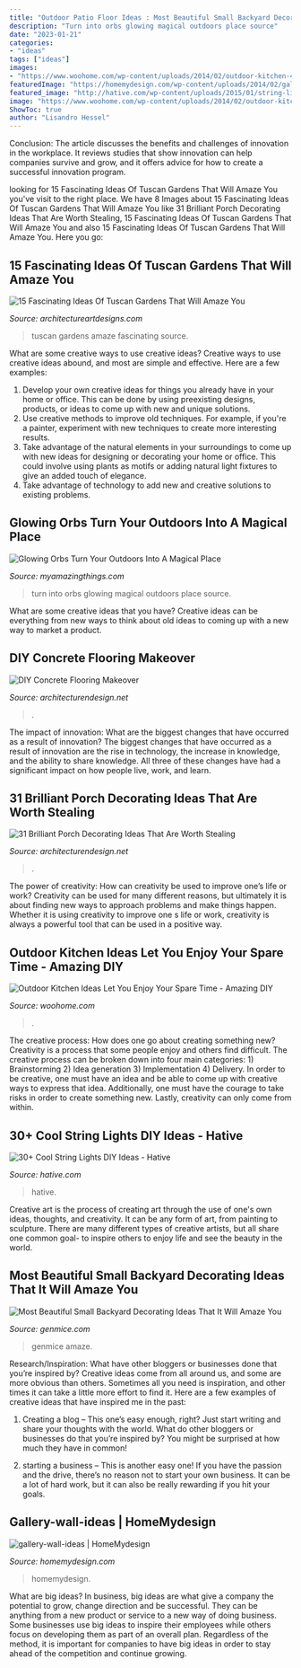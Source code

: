 ```yaml
---
title: "Outdoor Patio Floor Ideas : Most Beautiful Small Backyard Decorating Ideas That It Will Amaze You"
description: "Turn into orbs glowing magical outdoors place source"
date: "2023-01-21"
categories:
- "ideas"
tags: ["ideas"]
images:
- "https://www.woohome.com/wp-content/uploads/2014/02/outdoor-kitchen-4.jpg"
featuredImage: "https://homemydesign.com/wp-content/uploads/2014/02/gallery-wall-ideas.jpg"
featured_image: "http://hative.com/wp-content/uploads/2015/01/string-lights-diy-ideas/7-string-lights-diy-ideas.jpg"
image: "https://www.woohome.com/wp-content/uploads/2014/02/outdoor-kitchen-4.jpg"
ShowToc: true
author: "Lisandro Hessel"
---
```



Conclusion:
The article discusses the benefits and challenges of innovation in the workplace. It reviews studies that show innovation can help companies survive and grow, and it offers advice for how to create a successful innovation program.

	

		
looking for 15 Fascinating Ideas Of Tuscan Gardens That Will Amaze You you've visit to the right place. We have 8 Images about 15 Fascinating Ideas Of Tuscan Gardens That Will Amaze You like 31 Brilliant Porch Decorating Ideas That Are Worth Stealing, 15 Fascinating Ideas Of Tuscan Gardens That Will Amaze You and also 15 Fascinating Ideas Of Tuscan Gardens That Will Amaze You. Here you go:
		
    
## 15 Fascinating Ideas Of Tuscan Gardens That Will Amaze You

<img loading=lazy src="https://www.architectureartdesigns.com/wp-content/uploads/2016/11/4-32.jpg" onerror="this.onerror=null;this.src='https://tse1.mm.bing.net/th?id=OIP.7IMSMEshI2geLgMEGoWIRgHaJ4&amp;pid=15.1';" alt="15 Fascinating Ideas Of Tuscan Gardens That Will Amaze You">

_Source: architectureartdesigns.com_

>tuscan gardens amaze fascinating source. 

	

What are some creative ways to use creative ideas?
Creative ways to use creative ideas abound, and most are simple and effective. Here are a few examples: 
1. Develop your own creative ideas for things you already have in your home or office. This can be done by using preexisting designs, products, or ideas to come up with new and unique solutions. 
2. Use creative methods to improve old techniques. For example, if you're a painter, experiment with new techniques to create more interesting results. 
3. Take advantage of the natural elements in your surroundings to come up with new ideas for designing or decorating your home or office. This could involve using plants as motifs or adding natural light fixtures to give an added touch of elegance. 
4. Take advantage of technology to add new and creative solutions to existing problems.

    
## Glowing Orbs Turn Your Outdoors Into A Magical Place

<img loading=lazy src="http://myamazingthings.com/wp-content/uploads/2017/04/orbs.jpg" onerror="this.onerror=null;this.src='https://tse3.mm.bing.net/th?id=OIP.VoJqR7EJgiOhUNY-s_aJoQHaLI&amp;pid=15.1';" alt="Glowing Orbs Turn Your Outdoors Into A Magical Place">

_Source: myamazingthings.com_

>turn into orbs glowing magical outdoors place source. 

	

What are some creative ideas that you have?
Creative ideas can be everything from new ways to think about old ideas to coming up with a new way to market a product.

    
## DIY Concrete Flooring Makeover

<img loading=lazy src="https://cdn.architecturendesign.net/wp-content/uploads/2016/01/AD-DIY-Concrete-Flooring-Makeover-02.jpg" onerror="this.onerror=null;this.src='https://tse2.mm.bing.net/th?id=OIP.OWKPPqNWVD0c2833HrX3fgHaJ3&amp;pid=15.1';" alt="DIY Concrete Flooring Makeover">

_Source: architecturendesign.net_

>. 

	

The impact of innovation: What are the biggest changes that have occurred as a result of innovation?
The biggest changes that have occurred as a result of innovation are the rise in technology, the increase in knowledge, and the ability to share knowledge. All three of these changes have had a significant impact on how people live, work, and learn.

    
## 31 Brilliant Porch Decorating Ideas That Are Worth Stealing

<img loading=lazy src="https://cdn.architecturendesign.net/wp-content/uploads/2015/07/AD-Small-Porch-Ideas-26.jpg" onerror="this.onerror=null;this.src='https://tse1.mm.bing.net/th?id=OIP.gQcHXMzFM1Es1dThN5g-VgHaJ4&amp;pid=15.1';" alt="31 Brilliant Porch Decorating Ideas That Are Worth Stealing">

_Source: architecturendesign.net_

>. 

	

The power of creativity: How can creativity be used to improve one’s life or work?
Creativity can be used for many different reasons, but ultimately it is about finding new ways to approach problems and make things happen. Whether it is using creativity to improve one s life or work, creativity is always a powerful tool that can be used in a positive way.

    
## Outdoor Kitchen Ideas Let You Enjoy Your Spare Time - Amazing DIY

<img loading=lazy src="https://www.woohome.com/wp-content/uploads/2014/02/outdoor-kitchen-4.jpg" onerror="this.onerror=null;this.src='https://tse1.mm.bing.net/th?id=OIP.jcxSXCNgDdbCiHqAuxVTmAHaKe&amp;pid=15.1';" alt="Outdoor Kitchen Ideas Let You Enjoy Your Spare Time - Amazing DIY">

_Source: woohome.com_

>. 

	

The creative process: How does one go about creating something new?
Creativity is a process that some people enjoy and others find difficult. The creative process can be broken down into four main categories: 1) Brainstorming 2) Idea generation 3) Implementation 4) Delivery. In order to be creative, one must have an idea and be able to come up with creative ways to express that idea. Additionally, one must have the courage to take risks in order to create something new. Lastly, creativity can only come from within.

    
## 30+ Cool String Lights DIY Ideas - Hative

<img loading=lazy src="http://hative.com/wp-content/uploads/2015/01/string-lights-diy-ideas/7-string-lights-diy-ideas.jpg" onerror="this.onerror=null;this.src='https://tse2.mm.bing.net/th?id=OIP.YEEweGHGFbA0n5-Bs02HpQHaLL&amp;pid=15.1';" alt="30+ Cool String Lights DIY Ideas - Hative">

_Source: hative.com_

>hative. 

	

Creative art is the process of creating art through the use of one's own ideas, thoughts, and creativity. It can be any form of art, from painting to sculpture. There are many different types of creative artists, but all share one common goal- to inspire others to enjoy life and see the beauty in the world.

    
## Most Beautiful Small Backyard Decorating Ideas That It Will Amaze You

<img loading=lazy src="https://genmice.com/design-ideas/Most-Beautiful-Small-Backyard-Decorating-Ideas-That-It-Will-/63.jpeg" onerror="this.onerror=null;this.src='https://tse3.mm.bing.net/th?id=OIP.frwolDTVJoPlXYtpcPByiQHaLH&amp;pid=15.1';" alt="Most Beautiful Small Backyard Decorating Ideas That It Will Amaze You">

_Source: genmice.com_

>genmice amaze. 

	

Research/Inspiration: What have other bloggers or businesses done that you’re inspired by?
Creative ideas come from all around us, and some are more obvious than others. Sometimes all you need is inspiration, and other times it can take a little more effort to find it. Here are a few examples of creative ideas that have inspired me in the past: 
1. Creating a blog – This one’s easy enough, right? Just start writing and share your thoughts with the world. What do other bloggers or businesses do that you’re inspired by? You might be surprised at how much they have in common! 

2. starting a business – This is another easy one! If you have the passion and the drive, there’s no reason not to start your own business. It can be a lot of hard work, but it can also be really rewarding if you hit your goals.

    
## Gallery-wall-ideas | HomeMydesign

<img loading=lazy src="https://homemydesign.com/wp-content/uploads/2014/02/gallery-wall-ideas.jpg" onerror="this.onerror=null;this.src='https://tse4.mm.bing.net/th?id=OIP.FPCqJx4xX9yQXvwrJOba2QHaJ4&amp;pid=15.1';" alt="gallery-wall-ideas | HomeMydesign">

_Source: homemydesign.com_

>homemydesign. 

	

What are big ideas?
In business, big ideas are what give a company the potential to grow, change direction and be successful. They can be anything from a new product or service to a new way of doing business. 
Some businesses use big ideas to inspire their employees while others focus on developing them as part of an overall plan. Regardless of the method, it is important for companies to have big ideas in order to stay ahead of the competition and continue growing.

